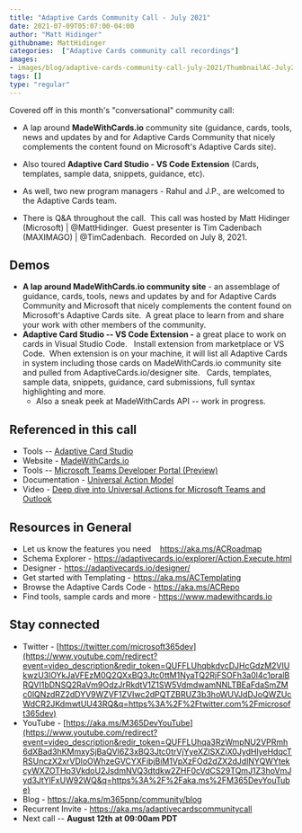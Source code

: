 ```yaml
---
title: "Adaptive Cards Community Call - July 2021"
date: 2021-07-09T05:07:00-04:00
author: "Matt Hidinger"
githubname: MattHidinger
categories:  ["Adaptive Cards community call recordings"]
images: 
- images/blog/adaptive-cards-community-call-july-2021/ThumbnailAC-July2021.png
tags: []
type: "regular"
---
```


Covered off in this month's "conversational" community call:

-  A lap
around **MadeWithCards.io** community site (guidance, cards, tools, news
and updates by and for Adaptive Cards Community that nicely complements
the content found on Microsoft's Adaptive Cards site).  
- Also toured
**Adaptive Card Studio - VS Code Extension** (Cards, templates, sample
data, snippets, guidance, etc).   

- As well, two new program managers -
Rahul and J.P., are welcomed to the Adaptive Cards team.    

- There is Q&A
throughout the call.  This call was hosted by Matt Hidinger (Microsoft)
| @MattHidinger.  Guest presenter is Tim Cadenbach (MAXIMAGO) |
@TimCadenbach.  Recorded on July 8, 2021.


## Demos

-   **A lap around MadeWithCards.io community site** - an assemblage of
    guidance, cards, tools, news and updates by and for Adaptive Cards
    Community and Microsoft that nicely complements the content found on
    Microsoft's Adaptive Cards site.  A great place to learn from and
    share your work with other members of the community.    
-   **Adaptive Card Studio -- VS Code Extension -** a great place to
    work on cards in Visual Studio Code.   Install extension from
    marketplace or VS Code.  When extension is on your machine, it will
    list all Adaptive Cards in system including those cards on
    MadeWithCards.io community site and pulled from
    AdaptiveCards.io/designer site.   Cards, templates, sample data,
    snippets, guidance, card submissions, full syntax highlighting and
    more.   
    - Also a sneak peek at MadeWithCards API -- work in progress. 

## Referenced in this call

-   Tools -- [Adaptive Card
    Studio](https://marketplace.visualstudio.com/items?itemName=madewithcardsio.adaptivecardsstudiobeta) 
-   Website - [MadeWithCards.io](https://madewithcards.io/) 
-   Tools -- [Microsoft Teams Developer Portal
    (Preview)](http://dev.teams.microsoft.com) 
-   Documentation - [Universal Action
    Model](https://docs.microsoft.com/adaptive-cards/authoring-cards/universal-action-model) 
-   Video - [Deep dive into Universal Actions for Microsoft Teams and
    Outlook](https://youtu.be/mwWAFw8df50) 

## Resources in General

-   Let us know the features you need    <https://aka.ms/ACRoadmap>
-   Schema Explorer -
    <https://adaptivecards.io/explorer/Action.Execute.html>
-   Designer - <https://adaptivecards.io/designer/> 
-   Get started with Templating - <https://aka.ms/ACTemplating>
-   Browse the Adaptive Cards Code - <https://aka.ms/ACRepo>
-   Find tools, sample cards and more - <https://www.madewithcards.io>

## Stay connected

-   Twitter -
    [https://twitter.com/microsoft365dev](https://www.youtube.com/redirect?event=video_description&redir_token=QUFFLUhqbkdvcDJHcGdzM2VIUkwzU3lOYkJaVFEzM0Q2QXxBQ3Jtc0ttM1NyaTQ2RjFSOFh3a0l4c1pralBRQVI1bDNSQ2RaVm9OdzJrRkdtV1Z1SW5VdmdwamNNLTBEaFdaSmZMc0lQNzdRZ2dDYV9WZVF1ZVIwc2dPQTZBRUZ3b3hoWUVJdDJoQWZUcWdCR2JKdmwtUU43RQ&q=https%3A%2F%2Ftwitter.com%2Fmicrosoft365dev)​
-   YouTube -
    [https://aka.ms/M365DevYouTube](https://www.youtube.com/redirect?event=video_description&redir_token=QUFFLUhqa3RzWmpNU2VPRmh6dXBad3hKMmxySjBaQVl6Z3xBQ3Jtc0trVjYyeXZlSXZiX0JydHlyeHdqcTRSUnczX2xrVDloOWhzeGVCYXFibjBiM1VpXzFOd2dZX2dJdlNYQWYtekcyWXZOTHp3VkdoU2JsdmNVQ3dtdkw2ZHF0cVdCS29TQmJ1Z3hoVmJyd3JtYlFxUW92WQ&q=https%3A%2F%2Faka.ms%2FM365DevYouTube)​
-   Blog - <https://aka.ms/m365pnp/community/blog>
-   Recurrent Invite - <https://aka.ms/adaptivecardscommunitycall>
-   Next call -- **August 12th** **at 09:00am PDT**
